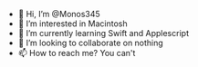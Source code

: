 - 👋 Hi, I’m @Monos345
- 👀 I’m interested in Macintosh
- 🌱 I’m currently learning Swift and Applescript
- 💞️ I’m looking to collaborate on nothing
- 📫 How to reach me? You can't

<!---
Monos345/Monos345 is a ✨ special ✨ repository because its `README.md` (this file) appears on your GitHub profile.
You can click the Preview link to take a look at your changes.
--->

